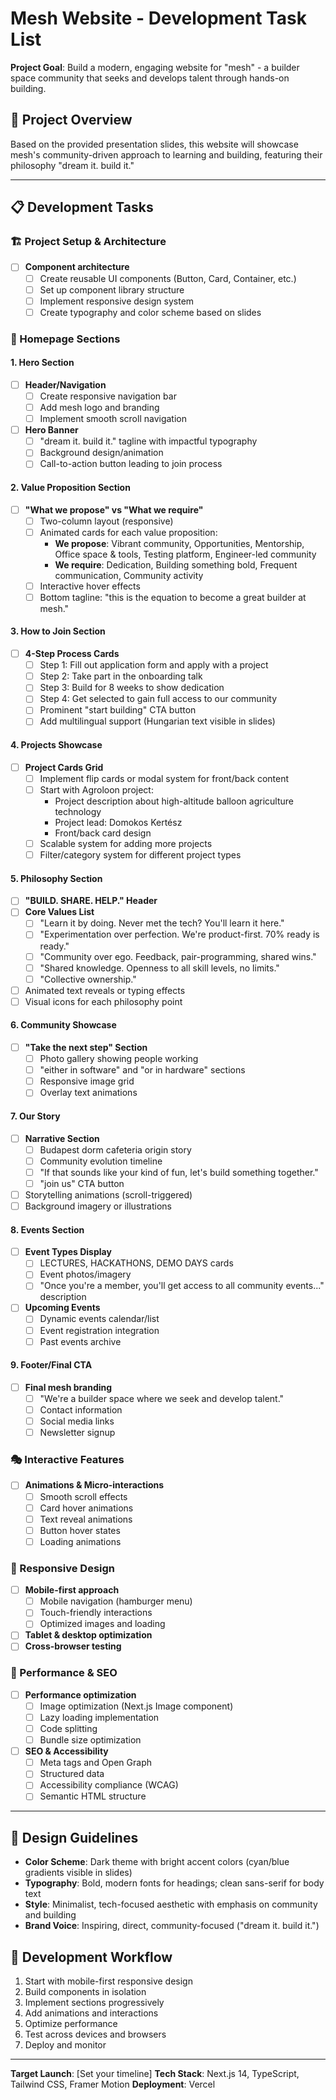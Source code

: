 # Mesh Website - Development Task List

**Project Goal**: Build a modern, engaging website for "mesh" - a builder space community that seeks and develops talent through hands-on building.

## 🎯 Project Overview

Based on the provided presentation slides, this website will showcase mesh's community-driven approach to learning and building, featuring their philosophy "dream it. build it."

---

## 📋 Development Tasks

### 🏗️ Project Setup & Architecture


- [ ] **Component architecture**
  - [ ] Create reusable UI components (Button, Card, Container, etc.)
  - [ ] Set up component library structure
  - [ ] Implement responsive design system
  - [ ] Create typography and color scheme based on slides

### 🎨 Homepage Sections

#### 1. Hero Section

- [ ] **Header/Navigation**
  - [ ] Create responsive navigation bar
  - [ ] Add mesh logo and branding
  - [ ] Implement smooth scroll navigation
  
- [ ] **Hero Banner**
  - [ ] "dream it. build it." tagline with impactful typography
  - [ ] Background design/animation
  - [ ] Call-to-action button leading to join process

#### 2. Value Proposition Section

- [ ] **"What we propose" vs "What we require"**
  - [ ] Two-column layout (responsive)
  - [ ] Animated cards for each value proposition:
    - **We propose**: Vibrant community, Opportunities, Mentorship, Office space & tools, Testing platform, Engineer-led community
    - **We require**: Dedication, Building something bold, Frequent communication, Community activity
  - [ ] Interactive hover effects
  - [ ] Bottom tagline: "this is the equation to become a great builder at mesh."

#### 3. How to Join Section

- [ ] **4-Step Process Cards**
  - [ ] Step 1: Fill out application form and apply with a project
  - [ ] Step 2: Take part in the onboarding talk  
  - [ ] Step 3: Build for 8 weeks to show dedication
  - [ ] Step 4: Get selected to gain full access to our community
  - [ ] Prominent "start building" CTA button
  - [ ] Add multilingual support (Hungarian text visible in slides)

#### 4. Projects Showcase

- [ ] **Project Cards Grid**
  - [ ] Implement flip cards or modal system for front/back content
  - [ ] Start with Agroloon project:
    - Project description about high-altitude balloon agriculture technology
    - Project lead: Domokos Kertész
    - Front/back card design
  - [ ] Scalable system for adding more projects
  - [ ] Filter/category system for different project types

#### 5. Philosophy Section

- [ ] **"BUILD. SHARE. HELP." Header**
- [ ] **Core Values List**
  - [ ] "Learn it by doing. Never met the tech? You'll learn it here."
  - [ ] "Experimentation over perfection. We're product-first. 70% ready is ready."
  - [ ] "Community over ego. Feedback, pair-programming, shared wins."
  - [ ] "Shared knowledge. Openness to all skill levels, no limits."
  - [ ] "Collective ownership."
- [ ] Animated text reveals or typing effects
- [ ] Visual icons for each philosophy point

#### 6. Community Showcase

- [ ] **"Take the next step" Section**
  - [ ] Photo gallery showing people working
  - [ ] "either in software" and "or in hardware" sections
  - [ ] Responsive image grid
  - [ ] Overlay text animations

#### 7. Our Story

- [ ] **Narrative Section**
  - [ ] Budapest dorm cafeteria origin story
  - [ ] Community evolution timeline
  - [ ] "If that sounds like your kind of fun, let's build something together."
  - [ ] "join us" CTA button
- [ ] Storytelling animations (scroll-triggered)
- [ ] Background imagery or illustrations

#### 8. Events Section

- [ ] **Event Types Display**
  - [ ] LECTURES, HACKATHONS, DEMO DAYS cards
  - [ ] Event photos/imagery
  - [ ] "Once you're a member, you'll get access to all community events..." description
- [ ] **Upcoming Events**
  - [ ] Dynamic events calendar/list
  - [ ] Event registration integration
  - [ ] Past events archive

#### 9. Footer/Final CTA

- [ ] **Final mesh branding**
  - [ ] "We're a builder space where we seek and develop talent."
  - [ ] Contact information
  - [ ] Social media links
  - [ ] Newsletter signup

### 🎭 Interactive Features

- [ ] **Animations & Micro-interactions**
  - [ ] Smooth scroll effects
  - [ ] Card hover animations
  - [ ] Text reveal animations
  - [ ] Button hover states
  - [ ] Loading animations

### 📱 Responsive Design

- [ ] **Mobile-first approach**
  - [ ] Mobile navigation (hamburger menu)
  - [ ] Touch-friendly interactions
  - [ ] Optimized images and loading
- [ ] **Tablet & desktop optimization**
- [ ] **Cross-browser testing**

### 🚀 Performance & SEO

- [ ] **Performance optimization**
  - [ ] Image optimization (Next.js Image component)
  - [ ] Lazy loading implementation
  - [ ] Code splitting
  - [ ] Bundle size optimization

- [ ] **SEO & Accessibility**
  - [ ] Meta tags and Open Graph
  - [ ] Structured data
  - [ ] Accessibility compliance (WCAG)
  - [ ] Semantic HTML structure

---

## 🎨 Design Guidelines

- **Color Scheme**: Dark theme with bright accent colors (cyan/blue gradients visible in slides)
- **Typography**: Bold, modern fonts for headings; clean sans-serif for body text
- **Style**: Minimalist, tech-focused aesthetic with emphasis on community and building
- **Brand Voice**: Inspiring, direct, community-focused ("dream it. build it.")

## 🔄 Development Workflow

1. Start with mobile-first responsive design
2. Build components in isolation
3. Implement sections progressively
4. Add animations and interactions
5. Optimize performance
6. Test across devices and browsers
7. Deploy and monitor

---

**Target Launch**: [Set your timeline]
**Tech Stack**: Next.js 14, TypeScript, Tailwind CSS, Framer Motion
**Deployment**: Vercel
